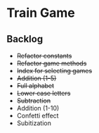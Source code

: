 # Train Game

## Backlog

* ~~Refactor constants~~
* ~~Refactor game methods~~
* ~~Index for selecting games~~
* ~~Addition (1-5)~~
* ~~Full alphabet~~
* ~~Lower case letters~~
* ~~Subtraction~~
* Addition (1-10)
* Confetti effect
* Subitization
